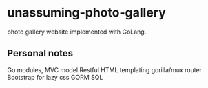 # unassuming-photo-gallery

photo gallery website implemented with GoLang.

## Personal notes

Go modules,
MVC model
Restful
HTML templating
gorilla/mux router
Bootstrap for lazy css
GORM
SQL
